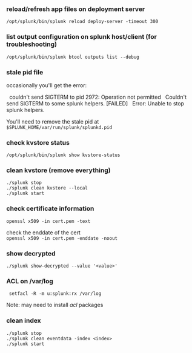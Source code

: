 ### reload/refresh app files on deployment server
`/opt/splunk/bin/splunk reload deploy-server -timeout 300`

### list output configuration on splunk host/client (for troubleshooting)
`/opt/splunk/bin/splunk btool outputs list --debug`

### stale pid file
occasionally you'll get the error:

&nbsp; couldn't send SIGTERM to pid 2972: Operation not permitted
&nbsp; Couldn't send SIGTERM to some splunk helpers. [FAILED]
&nbsp; Error: Unable to stop splunk helpers.

You'll need to remove the stale pid at `$SPLUNK_HOME/var/run/splunk/splunkd.pid`


### check kvstore status
`/opt/splunk/bin/splunk show kvstore-status`

### clean kvstore (remove everything)
```
./splunk stop
./splunk clean kvstore --local
./splunk start
```

### check certificate information
`openssl x509 -in cert.pem -text`

check the enddate of the cert<br />
`openssl x509 -in cert.pem -enddate -noout`

### show decrypted
`./splunk show-decrypted --value '<value>'`


### ACL on /var/log 
` setfacl -R -m u:splunk:rx /var/log`

Note: may need to install *acl* packages


### clean index

```
./splunk stop
./splunk clean eventdata -index <index>
./splunk start
```
